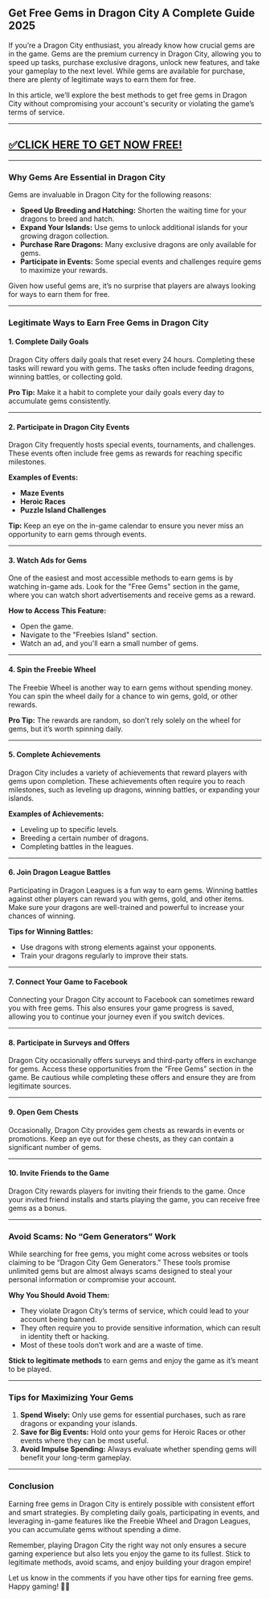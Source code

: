 ## Get Free Gems in Dragon City A Complete Guide 2025

If you’re a Dragon City enthusiast, you already know how crucial gems are in the game. Gems are the premium currency in Dragon City, allowing you to speed up tasks, purchase exclusive dragons, unlock new features, and take your gameplay to the next level. While gems are available for purchase, there are plenty of legitimate ways to earn them for free.

In this article, we’ll explore the best methods to get free gems in Dragon City without compromising your account's security or violating the game’s terms of service.

--------------------------------------------
## [✅CLICK HERE TO GET NOW FREE!](https://offers.besteventtoday.com/gems/)

--------------------------------------------

### Why Gems Are Essential in Dragon City
Gems are invaluable in Dragon City for the following reasons:
- **Speed Up Breeding and Hatching:** Shorten the waiting time for your dragons to breed and hatch.
- **Expand Your Islands:** Use gems to unlock additional islands for your growing dragon collection.
- **Purchase Rare Dragons:** Many exclusive dragons are only available for gems.
- **Participate in Events:** Some special events and challenges require gems to maximize your rewards.

Given how useful gems are, it’s no surprise that players are always looking for ways to earn them for free.

---

### Legitimate Ways to Earn Free Gems in Dragon City

#### 1. **Complete Daily Goals**
Dragon City offers daily goals that reset every 24 hours. Completing these tasks will reward you with gems. The tasks often include feeding dragons, winning battles, or collecting gold.

**Pro Tip:** Make it a habit to complete your daily goals every day to accumulate gems consistently.

---

#### 2. **Participate in Dragon City Events**
Dragon City frequently hosts special events, tournaments, and challenges. These events often include free gems as rewards for reaching specific milestones.

**Examples of Events:**
- **Maze Events**
- **Heroic Races**
- **Puzzle Island Challenges**

**Tip:** Keep an eye on the in-game calendar to ensure you never miss an opportunity to earn gems through events.

---

#### 3. **Watch Ads for Gems**
One of the easiest and most accessible methods to earn gems is by watching in-game ads. Look for the "Free Gems" section in the game, where you can watch short advertisements and receive gems as a reward.

**How to Access This Feature:**
- Open the game.
- Navigate to the "Freebies Island" section.
- Watch an ad, and you'll earn a small number of gems.

---

#### 4. **Spin the Freebie Wheel**
The Freebie Wheel is another way to earn gems without spending money. You can spin the wheel daily for a chance to win gems, gold, or other rewards.

**Pro Tip:** The rewards are random, so don’t rely solely on the wheel for gems, but it’s worth spinning daily.

---

#### 5. **Complete Achievements**
Dragon City includes a variety of achievements that reward players with gems upon completion. These achievements often require you to reach milestones, such as leveling up dragons, winning battles, or expanding your islands.

**Examples of Achievements:**
- Leveling up to specific levels.
- Breeding a certain number of dragons.
- Completing battles in the leagues.

---

#### 6. **Join Dragon League Battles**
Participating in Dragon Leagues is a fun way to earn gems. Winning battles against other players can reward you with gems, gold, and other items. Make sure your dragons are well-trained and powerful to increase your chances of winning.

**Tips for Winning Battles:**
- Use dragons with strong elements against your opponents.
- Train your dragons regularly to improve their stats.

---

#### 7. **Connect Your Game to Facebook**
Connecting your Dragon City account to Facebook can sometimes reward you with free gems. This also ensures your game progress is saved, allowing you to continue your journey even if you switch devices.

---

#### 8. **Participate in Surveys and Offers**
Dragon City occasionally offers surveys and third-party offers in exchange for gems. Access these opportunities from the “Free Gems” section in the game. Be cautious while completing these offers and ensure they are from legitimate sources.

---

#### 9. **Open Gem Chests**
Occasionally, Dragon City provides gem chests as rewards in events or promotions. Keep an eye out for these chests, as they can contain a significant number of gems.

---

#### 10. **Invite Friends to the Game**
Dragon City rewards players for inviting their friends to the game. Once your invited friend installs and starts playing the game, you can receive free gems as a bonus.

---

### Avoid Scams: No “Gem Generators” Work
While searching for free gems, you might come across websites or tools claiming to be “Dragon City Gem Generators.” These tools promise unlimited gems but are almost always scams designed to steal your personal information or compromise your account.

**Why You Should Avoid Them:**
- They violate Dragon City’s terms of service, which could lead to your account being banned.
- They often require you to provide sensitive information, which can result in identity theft or hacking.
- Most of these tools don’t work and are a waste of time.

**Stick to legitimate methods** to earn gems and enjoy the game as it’s meant to be played.

---

### Tips for Maximizing Your Gems
1. **Spend Wisely:** Only use gems for essential purchases, such as rare dragons or expanding your islands.
2. **Save for Big Events:** Hold onto your gems for Heroic Races or other events where they can be most useful.
3. **Avoid Impulse Spending:** Always evaluate whether spending gems will benefit your long-term gameplay.

---

### Conclusion
Earning free gems in Dragon City is entirely possible with consistent effort and smart strategies. By completing daily goals, participating in events, and leveraging in-game features like the Freebie Wheel and Dragon Leagues, you can accumulate gems without spending a dime.

Remember, playing Dragon City the right way not only ensures a secure gaming experience but also lets you enjoy the game to its fullest. Stick to legitimate methods, avoid scams, and enjoy building your dragon empire!

Let us know in the comments if you have other tips for earning free gems. Happy gaming! 🐉✨
